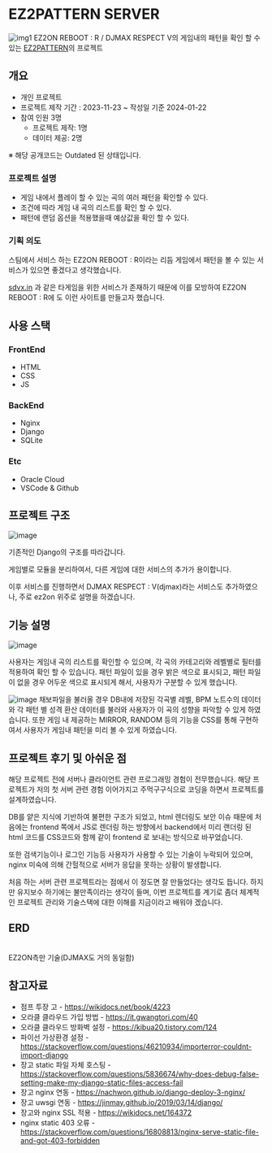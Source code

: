 # EZ2PATTERN SERVER
![img1](https://github.com/Wintiger0222/ez2pattern_server/assets/24960466/9ef367e9-b157-4e5e-8f59-c422776095c4)
EZ2ON REBOOT : R / DJMAX RESPECT V의 게임내의 패턴을 확인 할 수 있는 [EZ2PATTERN](https://ez2pattern.kro.kr/)의 프로젝트
## 개요
* 개인 프로젝트
* 프로젝트 제작 기간 : 2023-11-23 ~ 작성일 기준 2024-01-22
* 참여 인원 3명
    * 프로젝트 제작: 1명
    * 데이터 제공: 2명

※ 해당 공개코드는 Outdated 된 상태입니다.
### 프로젝트 설명 
 * 게임 내에서 플레이 할 수 있는 곡의 여러 패턴을 확인할 수 있다.
 * 조건에 따라 게임 내 곡의 리스트를 확인 할 수 있다.
 * 패턴에 랜덤 옵션을 적용했을때 예상값을 확인 할 수 있다.

### 기획 의도
스팀에서 서비스 하는 EZ2ON REBOOT : R이라는 리듬 게임에서 패턴을 볼 수 있는 서비스가 있으면 좋겠다고 생각했습니다.

[sdvx.in](https://sdvx.in/) 과 같은 타게임을 위한 서비스가 존재하기 때문에 이를 모방하여 EZ2ON REBOOT : R에 도 이런 사이트를 만들고자 했습니다.

## 사용 스택
### FrontEnd
* HTML
* CSS
* JS

### BackEnd
* Nginx
* Django
* SQLite

### Etc
* Oracle Cloud
* VSCode & Github
## 프로젝트 구조
![image](https://github.com/Wintiger0222/ez2pattern_server/assets/24960466/4c24d040-5f1a-445b-914d-0a80b6965ca4)

기존적인 Django의 구조를 따라갑니다.

게임별로 모듈을 분리하여서, 다른 게임에 대한 서비스의 추가가 용이합니다.

이후 서비스를 진행하면서 DJMAX RESPECT : V(djmax)라는 서비스도 추가하였으나, 주로 ez2on 위주로 설명을 하겠습니다.

## 기능 설명
![image](https://github.com/Wintiger0222/ez2pattern_server/assets/24960466/75b8d670-f7c6-40d0-b80d-c95941a09271)

사용자는 게임내 곡의 리스트를 확인할 수 있으며, 각 곡의 카테고리와 레벨별로 필터를 적용하여 확인 할 수 있습니다.
패턴 파일이 있을 경우 밝은 색으로 표시되고, 패턴 파일이 없을 경우 어두운 색으로 표시되게 해서, 사용자가 구분할 수 있게 했습니다.

![image](https://github.com/Wintiger0222/ez2pattern_server/assets/24960466/5346d1cf-9b7e-47b8-9813-a83a03fb95a9)
채보파일을 불러올 경우 DB내에 저장된 각곡별 레벨, BPM 노트수의 데이터와 각 패턴 별 성격 환산 데이터를 불러와 사용자가 이 곡의 성향을 파악할 수 있게 하였습니다.
또한 게임 내 제공하는 MIRROR, RANDOM 등의 기능을 CSS를 통해 구현하여서 사용자가 게임내 패턴을 미리 볼 수 있게 하였습니다.

## 프로젝트 후기 및 아쉬운 점
해당 프로젝트 전에 서버나 클라이언트 관련 프로그래밍 경험이 전무했습니다. 
해당 프로젝트가 저의 첫 서버 관련 경험 이어가지고 주먹구구식으로 코딩을 하면서 프로젝트를 설계하였습니다.

DB를 얕은 지식에 기반하여 불편한 구조가 되었고, html 렌더링도 보안 이슈 때문에 처음에는 frontend 쪽에서 JS로 렌더링 하는 방향에서 backend에서 미리 랜더링 된 html 코드를 CSS코드와 함께 같이 frontend 로 보내는 방식으로 바꾸었습니다.

또한 검색기능이나 로그인 기능등 사용자가 사용할 수 있는 기술이 누락되어 있으며, nginx 미숙에 의해 간헐적으로 서버가 응답을 못하는 상황이 발생합니다.

처음 하는 서버 관련 프로젝트라는 점에서 이 정도면 잘 만들었다는 생각도 듭니다. 하지만 유지보수 하기에는 불만족이라는 생각이 들며, 이번 프로젝트를 계기로 좀더 체계적인 프로젝트 관리와 기술스택에 대한 이해를 지금이라고 배워야 겠습니다.

## ERD
[](https://www.erdcloud.com/d/6TQ53niHx5jhzPnHR)<br>
EZ2ON측만 기술(DJMAX도 거의 동일함)

## 참고자료
* 점프 투장 고 - https://wikidocs.net/book/4223
* 오라클 클라우드 가입 방법 - https://it.gwangtori.com/40
* 오라클 클라우드 방화벽 설정 - https://kibua20.tistory.com/124
* 파이선 가상환경 설정 - https://stackoverflow.com/questions/46210934/importerror-couldnt-import-django
* 장고 static 파일 자체 호스팅 - https://stackoverflow.com/questions/5836674/why-does-debug-false-setting-make-my-django-static-files-access-fail
* 장고 nginx 연동 - https://nachwon.github.io/django-deploy-3-nginx/
* 장고 uwsgi 연동 - https://jinmay.github.io/2019/03/14/django/
* 장고와 nginx SSL 적용 - https://wikidocs.net/164372
* nginx static 403 오류 - https://stackoverflow.com/questions/16808813/nginx-serve-static-file-and-got-403-forbidden
